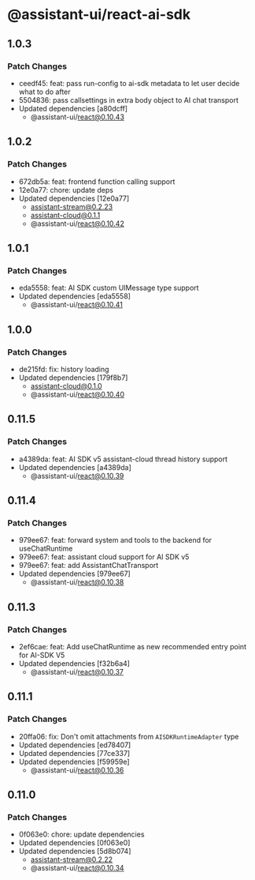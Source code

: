 # @assistant-ui/react-ai-sdk

## 1.0.3

### Patch Changes

- ceedf45: feat: pass run-config to ai-sdk metadata to let user decide what to do after
- 5504836: pass callsettings in extra body object to AI chat transport
- Updated dependencies [a80dcff]
  - @assistant-ui/react@0.10.43

## 1.0.2

### Patch Changes

- 672db5a: feat: frontend function calling support
- 12e0a77: chore: update deps
- Updated dependencies [12e0a77]
  - assistant-stream@0.2.23
  - assistant-cloud@0.1.1
  - @assistant-ui/react@0.10.42

## 1.0.1

### Patch Changes

- eda5558: feat: AI SDK custom UIMessage type support
- Updated dependencies [eda5558]
  - @assistant-ui/react@0.10.41

## 1.0.0

### Patch Changes

- de215fd: fix: history loading
- Updated dependencies [179f8b7]
  - assistant-cloud@0.1.0
  - @assistant-ui/react@0.10.40

## 0.11.5

### Patch Changes

- a4389da: feat: AI SDK v5 assistant-cloud thread history support
- Updated dependencies [a4389da]
  - @assistant-ui/react@0.10.39

## 0.11.4

### Patch Changes

- 979ee67: feat: forward system and tools to the backend for useChatRuntime
- 979ee67: feat: assistant cloud support for AI SDK v5
- 979ee67: feat: add AssistantChatTransport
- Updated dependencies [979ee67]
  - @assistant-ui/react@0.10.38

## 0.11.3

### Patch Changes

- 2ef6cae: feat: Add useChatRuntime as new recommended entry point for AI-SDK V5
- Updated dependencies [f32b6a4]
  - @assistant-ui/react@0.10.37

## 0.11.1

### Patch Changes

- 20ffa06: fix: Don't omit attachments from `AISDKRuntimeAdapter` type
- Updated dependencies [ed78407]
- Updated dependencies [77ce337]
- Updated dependencies [f59959e]
  - @assistant-ui/react@0.10.36

## 0.11.0

### Patch Changes

- 0f063e0: chore: update dependencies
- Updated dependencies [0f063e0]
- Updated dependencies [5d8b074]
  - assistant-stream@0.2.22
  - @assistant-ui/react@0.10.34
